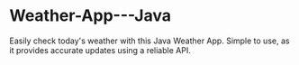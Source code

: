 # Weather-App---Java
Easily check today's weather with this Java Weather App. Simple to use, as it provides accurate updates using a reliable API.
